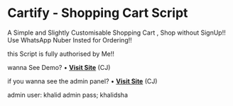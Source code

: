 # Cartify - Shopping Cart Script
A Simple and Slightly Customisable Shopping Cart , Shop without SignUp!! Use WhatsApp Nuber Insted for Ordering!!

this Script is fully authorised by Me!!



wanna See Demo?
• **[Visit Site](http://textstore.atwebpages.com/)** (CJ)


if you wanna see the admin panel?
• **[Visit Site](http://textstore.atwebpages.com/adminex)** (CJ)

admin user: khalid
admin pass; khalidsha
